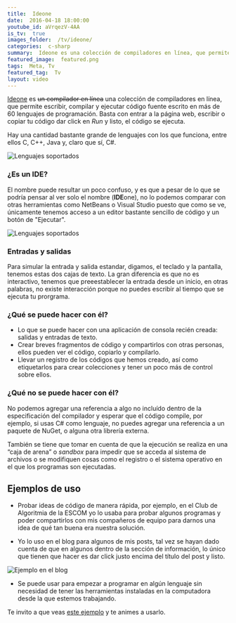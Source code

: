 ```yaml
---
title:  Ideone
date:  2016-04-18 18:00:00
youtube_id: aVrqezV-4AA
is_tv:  true
images_folder:  /tv/ideone/
categories:  c-sharp
summary:  Ideone es una colección de compiladores en línea, que permite escribir, compilar y ejecutar código fuente escrito en más de 60 lenguajes de programación.
featured_image:  featured.png
tags:  Meta, Tv
featured_tag:  Tv
layout: video
---
```


<a href="https://ideone.com" target="_blank" rel="nofollow">Ideone</a> es <s>un compilador en línea</s> una colección de compiladores en línea, que permite escribir, compilar y ejecutar código fuente escrito en más de 60 lenguajes de programación. Basta con entrar a la página web, escribir o copiar tu código dar click en *Run* y listo, el código se ejecuta.

Hay una cantidad bastante grande de lenguajes con los que funciona, entre ellos C, C++, Java y, claro que sí, C#. 

<img src="https://thatcsharpguy.github.io/postimages/tv__ideone__langs.png" title="Lenguajes soportados" />

### ¿Es un IDE?  
El nombre puede resultar un poco confuso, y es que a pesar de lo que se podría pensar al ver solo el nombre (**IDE**one), no lo podemos comparar con otras herramientas como NetBeans o Visual Studio puesto que como se ve, únicamente tenemos acceso a un editor bastante sencillo de código y un botón de "Ejecutar".  

<img src="https://thatcsharpguy.github.io/postimages/tv__ideone__run.png" title="Lenguajes soportados" />

### Entradas y salidas  
Para simular la entrada y salida estandar, digamos, el teclado y la pantalla, tenemos estas dos cajas de texto. La gran diferencia es que no es interactivo, tenemos que preeestablecer la entrada desde un inicio, en otras palabras, no existe interacción porque no puedes escribir al tiempo que se ejecuta tu prorgrama.  

### ¿Qué se puede hacer con él?  
 
 - Lo que se puede hacer con una aplicación de consola recién creada: salidas y entradas de texto.
 - Crear breves fragmentos de código y compartirlos con otras personas, ellos pueden ver el código, copiarlo y compilarlo.
 - Llevar un registro de los códigos que hemos creado, así como etiquetarlos para crear colecciones y tener un poco más de control sobre ellos.  

### ¿Qué no se puede hacer con él?
No podemos agregar una referencia a algo no incluído dentro de la especificación del compilador y esperar que el código compile, por ejemplo, si usas C# como lenguaje, no puedes agregar una referencia a un paquete de NuGet, o alguna otra librería externa.

También se tiene que tomar en cuenta de que la ejecución se realiza en una “caja de arena” o *sandbox* para impedir que se acceda al sistema de archivos o se modifiquen cosas como el registro o el sistema operativo en el que los programas son ejecutadas.

## Ejemplos de uso

 - Probar ideas de código de manera rápida, por ejemplo, en el Club de Algoritmia de la ESCOM yo lo usaba para probar algunos programas y poder compartirlos con mis compañeros de equipo para darnos una idea de qué tan buena era nuestra solución.
 
 - Yo lo uso en el blog para algunos de mis posts, tal vez se hayan dado cuenta de que en algunos dentro de la sección de información, lo único que tienen que hacer es dar click justo encima del título del post y listo.
 
<img src="https://thatcsharpguy.github.io/postimages/tv__ideone__blog.png" title="Ejemplo en el blog" />
 
 - Se puede usar para empezar a programar en algún lenguaje sin necesidad de tener las herramientas instaladas en la computadora desde la que estemos trabajando.
 
 Te invito a que veas <a href="https://ideone.com/fork/xsCQmb" target="_blank" rel="nofollow">este ejemplo</a> y te animes a usarlo.